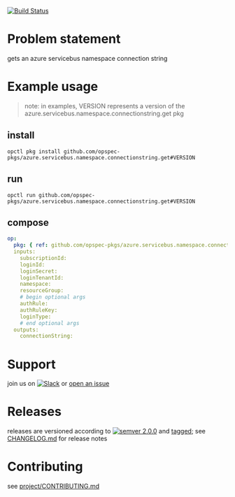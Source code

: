 [![Build Status](https://travis-ci.org/opspec-pkgs/azure.servicebus.namespace.connectionstring.get.svg?branch=master)](https://travis-ci.org/opspec-pkgs/azure.servicebus.namespace.connectionstring.get)

# Problem statement

gets an azure servicebus namespace connection string

# Example usage

> note: in examples, VERSION represents a version of the
> azure.servicebus.namespace.connectionstring.get pkg

## install

```shell
opctl pkg install github.com/opspec-pkgs/azure.servicebus.namespace.connectionstring.get#VERSION
```

## run

```
opctl run github.com/opspec-pkgs/azure.servicebus.namespace.connectionstring.get#VERSION
```

## compose

```yaml
op:
  pkg: { ref: github.com/opspec-pkgs/azure.servicebus.namespace.connectionstring.get#VERSION }
  inputs: 
    subscriptionId:
    loginId:
    loginSecret:
    loginTenantId:
    namespace:
    resourceGroup:
    # begin optional args
    authRule:
    authRuleKey:
    loginType:
    # end optional args
  outputs:
    connectionString:
```

# Support

join us on
[![Slack](https://opspec-slackin.herokuapp.com/badge.svg)](https://opspec-slackin.herokuapp.com/)
or
[open an issue](https://github.com/opspec-pkgs/azure.servicebus.namespace.connectionstring.get/issues)

# Releases

releases are versioned according to
[![semver 2.0.0](https://img.shields.io/badge/semver-2.0.0-brightgreen.svg)](http://semver.org/spec/v2.0.0.html)
and [tagged](https://git-scm.com/book/en/v2/Git-Basics-Tagging); see
[CHANGELOG.md](CHANGELOG.md) for release notes

# Contributing

see
[project/CONTRIBUTING.md](https://github.com/opspec-pkgs/project/blob/master/CONTRIBUTING.md)
